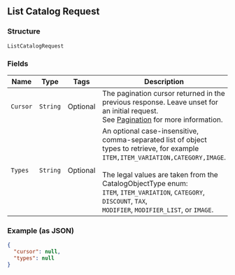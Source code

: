 ## List Catalog Request

### Structure

`ListCatalogRequest`

### Fields

| Name | Type | Tags | Description |
|  --- | --- | --- | --- |
| `Cursor` | `String` | Optional | The pagination cursor returned in the previous response. Leave unset for an initial request.<br>See [Pagination](https://developer.squareup.com/docs/basics/api101/pagination) for more information. |
| `Types` | `String` | Optional | An optional case-insensitive, comma-separated list of object types to retrieve, for example<br>`ITEM,ITEM_VARIATION,CATEGORY,IMAGE`.<br><br>The legal values are taken from the CatalogObjectType enum:<br>`ITEM`, `ITEM_VARIATION`, `CATEGORY`, `DISCOUNT`, `TAX`,<br>`MODIFIER`, `MODIFIER_LIST`, or `IMAGE`. |

### Example (as JSON)

```json
{
  "cursor": null,
  "types": null
}
```

